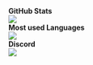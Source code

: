 <summary><b>GitHub Stats</b></summary>
<a href="https://github.com/SpikeThatMike"><img src="https://github-readme-stats.vercel.app/api?username=SpikeThatMike&show_icons=true&theme=dark"/></a>

<summary><b>Most used Languages</b></summary>
<a href="https://github.com/SpikeThatMike"><img src="https://github-readme-stats.vercel.app/api/top-langs/?username=SpikeThatMike&theme=dark"/></a>

<summary><b>Discord</b></summary>
<a href="https://discord.com/users/320542523586117632"><img src="https://lanyard-profile-readme.vercel.app/api/320542523586117632"/></a>
